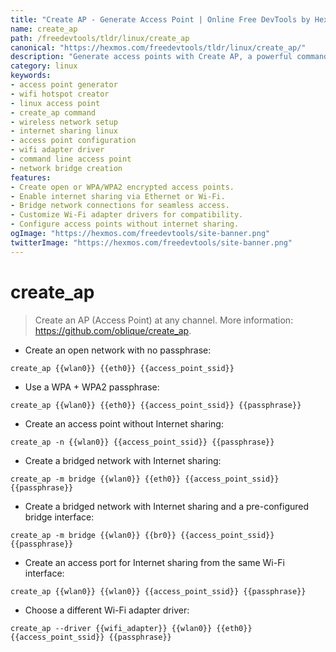 ```yaml
---
title: "Create AP - Generate Access Point | Online Free DevTools by Hexmos"
name: create_ap
path: /freedevtools/tldr/linux/create_ap
canonical: "https://hexmos.com/freedevtools/tldr/linux/create_ap/"
description: "Generate access points with Create AP, a powerful command-line tool for Linux. Set up Wi-Fi hotspots, manage network sharing, and customize adapter drivers. Free online tool, no registration required."
category: linux
keywords:
- access point generator
- wifi hotspot creator
- linux access point
- create_ap command
- wireless network setup
- internet sharing linux
- access point configuration
- wifi adapter driver
- command line access point
- network bridge creation
features:
- Create open or WPA/WPA2 encrypted access points.
- Enable internet sharing via Ethernet or Wi-Fi.
- Bridge network connections for seamless access.
- Customize Wi-Fi adapter drivers for compatibility.
- Configure access points without internet sharing.
ogImage: "https://hexmos.com/freedevtools/site-banner.png"
twitterImage: "https://hexmos.com/freedevtools/site-banner.png"
---
```


# create_ap

> Create an AP (Access Point) at any channel.
> More information: <https://github.com/oblique/create_ap>.

- Create an open network with no passphrase:

`create_ap {{wlan0}} {{eth0}} {{access_point_ssid}}`

- Use a WPA + WPA2 passphrase:

`create_ap {{wlan0}} {{eth0}} {{access_point_ssid}} {{passphrase}}`

- Create an access point without Internet sharing:

`create_ap -n {{wlan0}} {{access_point_ssid}} {{passphrase}}`

- Create a bridged network with Internet sharing:

`create_ap -m bridge {{wlan0}} {{eth0}} {{access_point_ssid}} {{passphrase}}`

- Create a bridged network with Internet sharing and a pre-configured bridge interface:

`create_ap -m bridge {{wlan0}} {{br0}} {{access_point_ssid}} {{passphrase}}`

- Create an access port for Internet sharing from the same Wi-Fi interface:

`create_ap {{wlan0}} {{wlan0}} {{access_point_ssid}} {{passphrase}}`

- Choose a different Wi-Fi adapter driver:

`create_ap --driver {{wifi_adapter}} {{wlan0}} {{eth0}} {{access_point_ssid}} {{passphrase}}`
